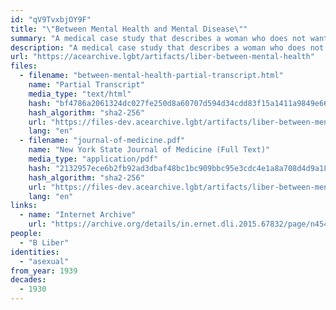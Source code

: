 ```yaml
---
id: "qV9TvxbjOY9F"
title: "\"Between Mental Health and Mental Disease\""
summary: "A medical case study that describes a woman who does not want to have sex with her husband as asexual"
description: "A medical case study that describes a woman who does not want to have sex with her husband or anyone else as asexual (CW: pathologizing asexuality, conflating asexuality with being intersex)"
url: "https://acearchive.lgbt/artifacts/liber-between-mental-health"
files:
  - filename: "between-mental-health-partial-transcript.html"
    name: "Partial Transcript"
    media_type: "text/html"
    hash: "bf4786a2061324dc027fe250d8a60707d594d34cdd83f15a1411a9849e66973d"
    hash_algorithm: "sha2-256"
    url: "https://files-dev.acearchive.lgbt/artifacts/liber-between-mental-health/between-mental-health-partial-transcript.html"
    lang: "en"
  - filename: "journal-of-medicine.pdf"
    name: "New York State Journal of Medicine (Full Text)"
    media_type: "application/pdf"
    hash: "2132957ece6b2fb92ad3dbaf48bc1bc909bbc95e3cdc4e1a8a708d4d9a18085a"
    hash_algorithm: "sha2-256"
    url: "https://files-dev.acearchive.lgbt/artifacts/liber-between-mental-health/journal-of-medicine.pdf"
    lang: "en"
links:
  - name: "Internet Archive"
    url: "https://archive.org/details/in.ernet.dli.2015.67832/page/n454/mode/1up?q=Asexual"
people:
  - "B Liber"
identities:
  - "asexual"
from_year: 1939
decades:
  - 1930
---
```

